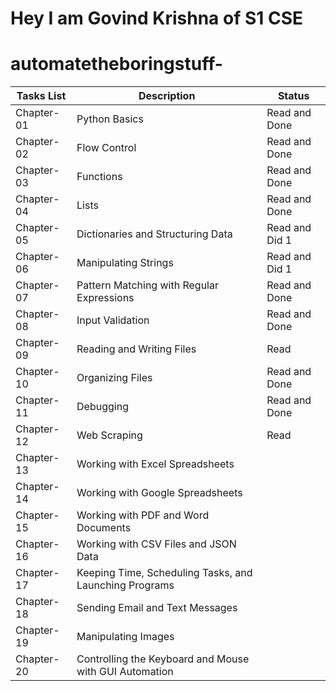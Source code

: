 
# Hey I am Govind Krishna of S1 CSE
# automatetheboringstuff-


|  Tasks List  |               Description                               |         Status         |
| -------------| --------------------------------------------------------| ---------------------- | 
| Chapter-01   |   Python Basics                                         |    Read and Done       |
| Chapter-02   |   Flow Control                                          |    Read and Done       |
| Chapter-03   |   Functions                                             |    Read and Done       |
| Chapter-04   |   Lists                                                 |    Read and Done       |
| Chapter-05   |   Dictionaries and Structuring Data                     |    Read and Did 1      |
| Chapter-06   |   Manipulating Strings                                  |    Read and Did 1      |
| Chapter-07   |   Pattern Matching with Regular Expressions             |    Read and Done       |
| Chapter-08   |   Input Validation                                      |    Read and Done       |
| Chapter-09   |   Reading and Writing Files                             |    Read                |
| Chapter-10   |   Organizing Files                                      |    Read and Done       |
| Chapter-11   |   Debugging                                             |    Read and Done       |
| Chapter-12   |   Web Scraping                                          |    Read                |
| Chapter-13   |   Working with Excel Spreadsheets                       |                        |
| Chapter-14   |   Working with Google Spreadsheets                      |                        |
| Chapter-15   |   Working with PDF and Word Documents                   |                        | 
| Chapter-16   |   Working with CSV Files and JSON Data                  |                        |
| Chapter-17   |   Keeping Time, Scheduling Tasks, and Launching Programs|                        |
| Chapter-18   |   Sending Email and Text Messages                       |                        |
| Chapter-19   |   Manipulating Images                                   |                        |          
| Chapter-20   |   Controlling the Keyboard and Mouse with GUI Automation|                        |

